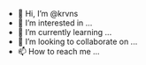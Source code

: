 - 👋 Hi, I’m @krvns
- 👀 I’m interested in ...
- 🌱 I’m currently learning ...
- 💞️ I’m looking to collaborate on ...
- 📫 How to reach me ...



